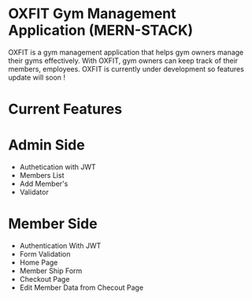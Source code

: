 # OXFIT Gym Management Application (MERN-STACK)

OXFIT is a gym management application that helps gym owners manage their gyms effectively. With OXFIT, gym owners can keep track of their members, employees. OXFIT is currently under development so features update will soon !


# Current Features

# Admin Side 

* Authetication with JWT
* Members List
* Add Member's
* Validator


# Member Side

* Authentication With JWT
* Form Validation
* Home Page
* Member Ship Form
* Checkout Page 
* Edit Member Data from Checout Page